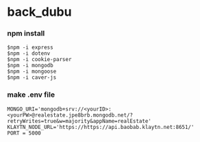 # back_dubu

### npm install

```
$npm -i express
$npm -i dotenv
$npm -i cookie-parser
$npm -i mongodb
$npm -i mongoose
$npm -i caver-js
```

### make .env file

```
MONGO_URI='mongodb+srv://<yourID>:<yourPW>@realestate.jpe8brb.mongodb.net/?retryWrites=true&w=majority&appName=realEstate'
KLAYTN_NODE_URL='https://https://api.baobab.klaytn.net:8651/'
PORT = 5000
```
